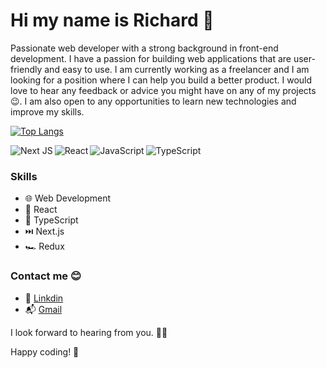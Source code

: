 # Hi my name is Richard 👋

Passionate web developer with a strong background in front-end development. I have a passion for building web applications that are user-friendly and easy to use. I am currently working as a freelancer and I am looking for a position where I can help you build a better product. I would love to hear any feedback or advice you might have on any of my projects 😉. I am also open to any opportunities to learn new technologies and improve my skills.

[![Top Langs](https://github-readme-stats.vercel.app/api/top-langs/?username=richardHaggioGwati&layout=compact)](https://github.com/anuraghazra/github-readme-stats)

<img alt='Next JS' align='left' src='https://img.shields.io/badge/Next-black?style=for-the-badge&logo=next.js&logoColor=white'/>

<img alt='React' align='left' src='https://img.shields.io/badge/react-%2320232a.svg?style=for-the-badge&logo=react&logoColor=%2361DAFB'/>

<img alt='JavaScript' align='left' src='https://img.shields.io/badge/javascript-%23323330.svg?style=for-the-badge&logo=javascript&logoColor=%23F7DF1E'/>

![TypeScript](https://img.shields.io/badge/typescript-%23007ACC.svg?style=for-the-badge&logo=typescript&logoColor=white)


### Skills
- 🌐 Web Development
- 📱 React
- 🦖 TypeScript
- ⏭️ Next.js
- 🏎️ Redux

### Contact me 😊
- 🔗 [Linkdin](https://www.linkedin.com/in/richard-gwati-636a80233/)
- 📬 [Gmail](haggio0844@gmail.com)

I look forward to hearing from you. 👩‍🚀

Happy coding! 🚀
